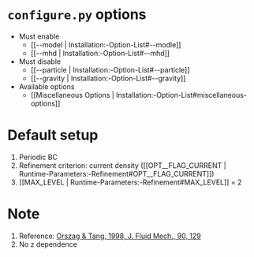 # `configure.py` options
- Must enable
   - [[--model | Installation:-Option-List#--modle]]
   - [[--mhd | Installation:-Option-List#--mhd]]
- Must disable
   - [[--particle | Installation:-Option-List#--particle]]
   - [[--gravity | Installation:-Option-List#--gravity]]
- Available options
   - [[Miscellaneous Options | Installation:-Option-List#miscellaneous-options]]


# Default setup
1. Periodic BC
2. Refinement criterion: current density ([[OPT__FLAG_CURRENT | Runtime-Parameters:-Refinement#OPT__FLAG_CURRENT]])
3. [[MAX_LEVEL | Runtime-Parameters:-Refinement#MAX_LEVEL]] = 2


# Note
1. Reference: [Orszag & Tang, 1998, J. Fluid Mech., 90, 129](https://doi.org/10.1017/S002211207900210X)
2. No z dependence
